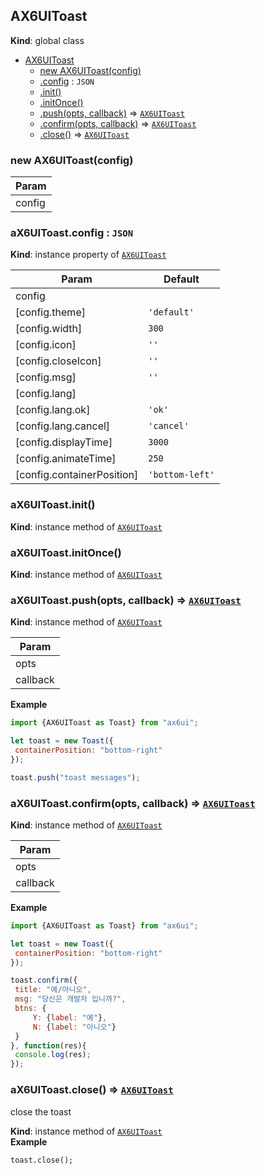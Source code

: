 <a name="AX6UIToast"></a>

## AX6UIToast
**Kind**: global class  

* [AX6UIToast](#AX6UIToast)
    * [new AX6UIToast(config)](#new_AX6UIToast_new)
    * [.config](#AX6UIToast+config) : <code>JSON</code>
    * [.init()](#AX6UIToast+init)
    * [.initOnce()](#AX6UIToast+initOnce)
    * [.push(opts, callback)](#AX6UIToast+push) ⇒ [<code>AX6UIToast</code>](#AX6UIToast)
    * [.confirm(opts, callback)](#AX6UIToast+confirm) ⇒ [<code>AX6UIToast</code>](#AX6UIToast)
    * [.close()](#AX6UIToast+close) ⇒ [<code>AX6UIToast</code>](#AX6UIToast)

<a name="new_AX6UIToast_new"></a>

### new AX6UIToast(config)

| Param |
| --- |
| config | 

<a name="AX6UIToast+config"></a>

### aX6UIToast.config : <code>JSON</code>
**Kind**: instance property of [<code>AX6UIToast</code>](#AX6UIToast)  

| Param | Default |
| --- | --- |
| config |  | 
| [config.theme] | <code>&#x27;default&#x27;</code> | 
| [config.width] | <code>300</code> | 
| [config.icon] | <code>&#x27;&#x27;</code> | 
| [config.closeIcon] | <code>&#x27;&#x27;</code> | 
| [config.msg] | <code>&#x27;&#x27;</code> | 
| [config.lang] |  | 
| [config.lang.ok] | <code>&#x27;ok&#x27;</code> | 
| [config.lang.cancel] | <code>&#x27;cancel&#x27;</code> | 
| [config.displayTime] | <code>3000</code> | 
| [config.animateTime] | <code>250</code> | 
| [config.containerPosition] | <code>&#x27;bottom-left&#x27;</code> | 

<a name="AX6UIToast+init"></a>

### aX6UIToast.init()
**Kind**: instance method of [<code>AX6UIToast</code>](#AX6UIToast)  
<a name="AX6UIToast+initOnce"></a>

### aX6UIToast.initOnce()
**Kind**: instance method of [<code>AX6UIToast</code>](#AX6UIToast)  
<a name="AX6UIToast+push"></a>

### aX6UIToast.push(opts, callback) ⇒ [<code>AX6UIToast</code>](#AX6UIToast)
**Kind**: instance method of [<code>AX6UIToast</code>](#AX6UIToast)  

| Param |
| --- |
| opts | 
| callback | 

**Example**  
```js
import {AX6UIToast as Toast} from "ax6ui";

let toast = new Toast({
 containerPosition: "bottom-right"
});

toast.push("toast messages");
```
<a name="AX6UIToast+confirm"></a>

### aX6UIToast.confirm(opts, callback) ⇒ [<code>AX6UIToast</code>](#AX6UIToast)
**Kind**: instance method of [<code>AX6UIToast</code>](#AX6UIToast)  

| Param |
| --- |
| opts | 
| callback | 

**Example**  
```js
import {AX6UIToast as Toast} from "ax6ui";

let toast = new Toast({
 containerPosition: "bottom-right"
});

toast.confirm({
 title: "예/아니오",
 msg: "당신은 개발자 입니까?",
 btns: {
     Y: {label: "예"},
     N: {label: "아니오"}
 }
}, function(res){
 console.log(res);
});
```
<a name="AX6UIToast+close"></a>

### aX6UIToast.close() ⇒ [<code>AX6UIToast</code>](#AX6UIToast)
close the toast

**Kind**: instance method of [<code>AX6UIToast</code>](#AX6UIToast)  
**Example**  
```
toast.close();
```
